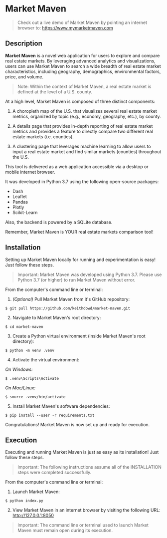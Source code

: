 # Market Maven

> Check out a live demo of Market Maven by pointing an internet browser to: https://www.mymarketmaven.com

## Description

**Market Maven** is a novel web application for users to explore and compare real estate markets. By leveraging advanced analytics and visualizations, users can use Market Maven to search a wide breadth of real estate market characteristics, including geography, demographics, environmental factors, price, and volume.

> Note: Within the context of Market Maven, a real estate market is defined at the level of a U.S. county.

At a high level, Market Maven is composed of three distinct components:

1. A choropleth map of the U.S. that visualizes several real estate market metrics, organized by topic (e.g., economy, geography, etc.), by county.

2. A details page that provides in-depth reporting of real estate market metrics and provides a feature to directly compare two different real estate markets (i.e. counties).

3. A clustering page that leverages machine learning to allow users to input a real estate market and find similar markets (counties) throughout the U.S.

This tool is delivered as a web application accessible via a desktop or mobile internet browser. 

It was developed in Python 3.7 using the following open-source packages:
    
* Dash
* Leaflet
* Pandas
* Plotly
* Scikit-Learn

Also, the backend is powered by a SQLite database.

Remember, Market Maven is YOUR real estate markets comparison tool!

## Installation

Setting up Market Maven locally for running and experimentation is easy! Just follow these steps.

> Important: Market Maven was developed using Python 3.7. Please use Python 3.7 (or higher) to run Market Maven without error.

From the computer's command line or terminal:

1. _(Optional)_ Pull Market Maven from it's GitHub repository:

```
$ git pull https://github.com/keithdowd/market-maven.git
```

2. Navigate to Market Maven's root directory:

```
$ cd market-maven
```

3. Create a Python virtual environment (inside Market Maven's root directory):

```
$ python -m venv .venv
```

4. Activate the virtual environment:

*On Windows:* 

```
$ .venv\Scripts\Activate
```

*On Mac/Linux:* 

```
$ source .venv/bin/activate
```

5. Install Market Maven's software dependencies:

```
$ pip install --user -r requirements.txt
```

Congratulations! Market Maven is now set up and ready for execution.


## Execution

Executing and running Market Maven is just as easy as its installation! Just follow these steps.

> Important: The following instructions assume all of the INSTALLATION steps were completed successfully.

From the computer's command line or terminal:

1. Launch Market Maven:

```
$ python index.py
```

2. View Market Maven in an internet browser by visiting the following URL: http://127.0.0.1:8050

> Important: The command line or terminal used to launch Market Maven must remain open during its execution.
